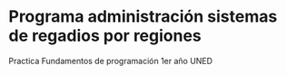 # Programa administración sistemas de regadios por regiones

Practica Fundamentos de programación 1er año UNED
